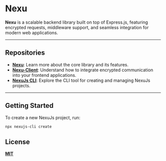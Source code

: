 # Nexu

**Nexu** is a scalable backend library built on top of Express.js, featuring encrypted requests, middleware support, and seamless integration for modern web applications.

---

## Repositories

- **[Nexu](./packages/nexujs/README.md)**: Learn more about the core library and its features.
- **[Nexu-Client](./packages/nexujs-client/README.md)**: Understand how to integrate encrypted communication into your frontend applications.
- **[NexuJs CLI](./cli/README.md)**: Explore the CLI tool for creating and managing NexuJs projects.

---

## Getting Started

To create a new NexuJs project, run:

```bash
npx nexujs-cli create
```

## License

**[MIT](./LICENSE)**
